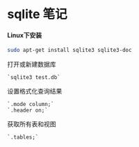 sqlite 笔记
==========

#### Linux下安装

``` bash
sudo apt-get install sqlite3 sqlite3-doc
```

打开或新建数据库

    `sqlite3 test.db`

设置格式化查询结果

    `.mode column;`
    `.header on;`

获取所有表和视图

    `.tables;`
